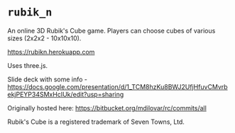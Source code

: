# `rubik_n`

An online 3D Rubik's Cube game.
Players can choose cubes of various sizes (2x2x2 - 10x10x10).

https://rubikn.herokuapp.com

Uses three.js.

Slide deck with some info - https://docs.google.com/presentation/d/1_TCM8hzKu8BWJ2UfjHfuvCMvrbekjPEYP34SMxHcIUk/edit?usp=sharing

Originally hosted here: https://bitbucket.org/mdilovar/rc/commits/all



Rubik's Cube is a registered trademark of Seven Towns, Ltd.
